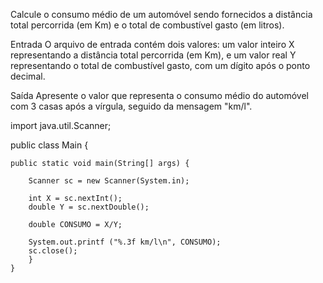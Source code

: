 Calcule o consumo médio de um automóvel sendo fornecidos a distância total percorrida (em Km) e o total de combustível gasto (em litros).

Entrada
O arquivo de entrada contém dois valores: um valor inteiro X representando a distância total percorrida (em Km), e um valor real Y representando o total de combustível gasto, com um dígito após o ponto decimal.

Saída
Apresente o valor que representa o consumo médio do automóvel com 3 casas após a vírgula, seguido da mensagem "km/l".


import java.util.Scanner;

public class Main {
 
    public static void main(String[] args) {
        
        Scanner sc = new Scanner(System.in);
		
        int X = sc.nextInt();
        double Y = sc.nextDouble();

		double CONSUMO = X/Y;
        
		System.out.printf ("%.3f km/l\n", CONSUMO);
        sc.close();
		}
    }
